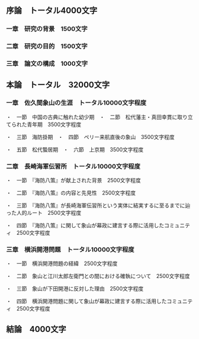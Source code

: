 ## 序論　トータル4000文字

### 一章　研究の背景　1500文字

### 二章　研究の目的　1500文字

### 三章　論文の構成　1000文字

## 本論　トータル　32000文字

### 一章　佐久間象山の生涯　トータル10000文字程度

・　一節　中国の古典に触れた幼少期　・　二節　松代藩主・真田幸貫に取り立てられた青年期　3500文字程度

・　三節　海防掛期　・　四節　ペリー来航直後の象山　3500文字程度

・　五節　松代蟄居期　・　六節　上京期　3500文字程度

### 二章　長崎海軍伝習所　トータル10000文字程度

・　一節　『海防八策』が献上された背景　2500文字程度

・　二節　『海防八策』の内容と先見性　2500文字程度

・　三節　『海防八策』が長崎海軍伝習所という実体に結実するに至るまでに辿った人的ルート　2500文字程度

・　四節　『海防八策』に関して象山が幕政に建言する際に活用したコミュニティ　2500文字程度



### 三章　横浜開港問題　トータル10000文字程度

・　一節　横浜開港問題の経緯　2500文字程度

・　二節　象山と江川太郎左衛門との間における確執について　2500文字程度

・　三節　象山が下田開港に反対した理由　2500文字程度

・　四節　横浜開港問題に関して象山が幕政に建言する際に活用したコミュニティ　2500文字程度

## 結論　4000文字

